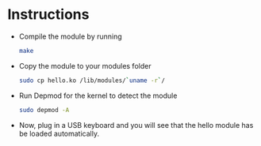 # Instructions

- Compile the module by running
  ```bash
  make
  ```

- Copy the module to your modules folder
  ```bash
  sudo cp hello.ko /lib/modules/`uname -r`/
  ```

- Run Depmod for the kernel to detect the module
  ```bash
  sudo depmod -A
  ```

- Now, plug in a USB keyboard and you will see that the hello module has be loaded automatically.

